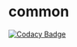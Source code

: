 # common

[![Codacy Badge](https://api.codacy.com/project/badge/Grade/a1d3a8117d4b4d6b88f6143629dab8eb)](https://app.codacy.com/app/jclazz/common?utm_source=github.com&utm_medium=referral&utm_content=shufork/common&utm_campaign=badger)
